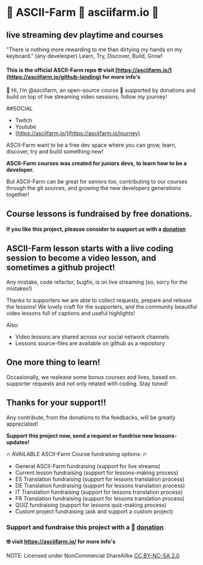 

# 🌱 ASCII-Farm 🚜 asciifarm.io 🚀
## live streaming dev playtime and courses 
"There is nothing more rewarding to me than dirtying my hands on my keyboard." (any develeoper)
Learn, Try, Discover, Build, Grow!

#### This is the official ASCII-Farm repo 🤓 visit [https://asciifarm.io/](https://asciifarm.io/github-landing) for more info's

👋 Hi, I’m @asciifarm, an open-source course 🌱 supported by donations and build on top of live streaming video sessions, follow my journey!

##SOCIAL
- Twitch
- Youtube
- [https://asciifarm.io/](https://asciifarm.io/journey)

ASCII-Farm want to be a free dev space where you can grow, learn, discover, try and build something new!

__ASCII-Farm courses was created for juniors devs, to learn how to be a developer.__

But ASCII-Farm can be great for seniors too,  contributing to our courses through the git sources, and growing the new developers generations together! 

## Course lessons is fundraised by free donations.

#### If you like this project, pleasse consider to support us with a [donation](https://www.paypal.com/donate?hosted_button_id=KYJD4H37GXTQS)

## ASCII-Farm lesson starts with a live coding session to become a video lesson, and sometimes a github project!

Any mistake, code refactor, bugfix, is on live streaming (so, sorry for the mistakes!)

Thanks to supporters we are able to collect requests, prepare and release the lessons! 
We lovely craft for the supporters, and the community beautiful video lessons full of captions and useful highlights!

Also:

- Video lessons are shared across our social network channels 
- Lessons source-files are available on github as a repository

## One more thing to learn!

Occasionally, we realease some bonus courses and lives, based on. supporter requests and not only related with coding. Stay tuned!

## Thanks for your support!!
Any contribute, from the donations to the feedbacks, will be greatly appreciated!

__Support this project now, send a request or fundrise new lessons-updates!__

🔥 AVAILABLE ASCII-Farm Course fundraising options: 🔥

- General ASCII-Farm fundraising (support for live streams)
- Current lesson fundraising (support for lessons-making process)
- ES Translation fundraising (support for lessons translation process)
- DE Translation fundraising (support for lessons translation process)
- IT Translation fundraising (support for lessons translation process)
- FR Translation fundraising (support for lessons translation process)
- QUIZ fundraising (support for lessons quiz-making process)
- Custom project fundraising (ask and support a custom project)

### Support and fundraise this project with a 🤩 [donation](https://www.paypal.com/donate?hosted_button_id=KYJD4H37GXTQS)
#### 🤓 visit https://asciifarm.io/ for more info's

NOTE: Licensed under NonCommercial ShareAlike [CC BY-NC-SA 2.0](https://creativecommons.org/licenses/by-nc-sa/2.0/)
